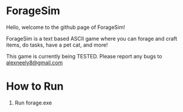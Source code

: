 # ForageSim
Hello, welcome to the github page of ForageSim! 

ForageSim is a text based ASCII game where you can forage and craft items, do tasks, have a pet cat, and more!

This game is currently being TESTED. Please report any bugs to alexneely8@gmail.com

# How to Run
1. Run forage.exe
